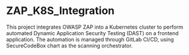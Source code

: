 # ZAP_K8S_Integration
This project integrates OWASP ZAP into a Kubernetes cluster to perform automated Dynamic Application Security Testing (DAST) on a frontend application. The automation is managed through GitLab CI/CD, using SecureCodeBox chart as the scanning orchestrator.
